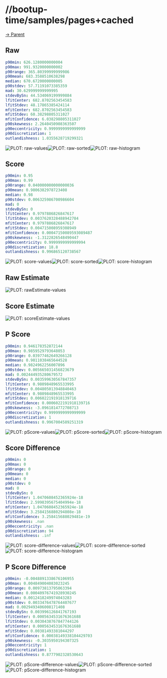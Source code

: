 
# //bootup-time/samples/pages+cached

[→ Parent](../..)


## Raw


```yaml
p90min: 626.1280000000004
p90max: 991.9320000000002
p90range: 365.80399999999986
p90mean: 683.3588510638298
median: 670.6720000000005
p90stdev: 57.71191073385359
mad: 30.629999999999995
stdevBySn: 44.534069199999884
lfitCenter: 682.8702563454583
lfitStdev: 48.17865385424114
mfitCenter: 682.8702563454583
mfitStdev: 60.38298805311027
mfitConfidence: 6.038298805311027
p90skewness: 2.2640450908363507
p90eccentricity: 0.9999999999999999
p90discretization: 1
outlandishness: 1.0355628719299321

```

![PLOT: raw-values](./raw/values.svg)![PLOT: raw-sorted](./raw/sorted.svg)![PLOT: raw-histogram](./raw/histogram.svg)
## Score


```yaml
p90min: 0.95
p90max: 0.99
p90range: 0.040000000000000036
p90mean: 0.9806382978723408
median: 0.98
p90stdev: 0.006325986700986604
mad: 0
stdevBySn: 0
lfitCenter: 0.9797886826847617
lfitStdev: 0.0037620328488942784
mfitCenter: 0.9797886826847617
mfitStdev: 0.004715008959308949
mfitConfidence: 0.00047150089593089487
p90skewness: -1.3122826548490447
p90eccentricity: 0.9999999999999994
p90discretization: 18.8
outlandishness: 0.996865120738567

```

![PLOT: score-values](./score/values.svg)![PLOT: score-sorted](./score/sorted.svg)![PLOT: score-histogram](./score/histogram.svg)
## Raw Estimate

![PLOT: rawEstimate-values](./rawEstimate/values.svg)
## Score Estimate

![PLOT: scoreEstimate-values](./scoreEstimate/values.svg)
## P Score


```yaml
p90min: 0.946178352872144
p90max: 0.9859529793648053
p90range: 0.03977462649266128
p90mean: 0.9811038465644528
median: 0.9824962256007896
p90stdev: 0.005665031456823679
mad: 0.002444935280679572
stdevBySn: 0.003599630567847357
lfitCenter: 0.9809848965533995
lfitStdev: 0.004805013948840463
mfitCenter: 0.9809848965533995
mfitStdev: 0.006022191918139716
mfitConfidence: 0.0006022191918139716
p90skewness: -3.0961814772708713
p90eccentricity: 0.9999999999999999
p90discretization: 1
outlandishness: 0.9967004589251319

```

![PLOT: pScore-values](./pScore/values.svg)![PLOT: pScore-sorted](./pScore/sorted.svg)![PLOT: pScore-histogram](./pScore/histogram.svg)
## Score Difference


```yaml
p90min: 0
p90max: 0
p90range: 0
p90mean: 0
median: 0
p90stdev: 0
mad: 0
stdevBySn: 0
lfitCenter: 1.0470608452365924e-18
lfitStdev: 2.5998395675404994e-18
mfitCenter: 1.0470608452365924e-18
mfitStdev: 3.2584156880294808e-18
mfitConfidence: 3.258415688029481e-19
p90skewness: .nan
p90eccentricity: .nan
p90discretization: 94
outlandishness: .inf

```

![PLOT: score-difference-values](./score-difference/values.svg)![PLOT: score-difference-sorted](./score-difference/sorted.svg)![PLOT: score-difference-histogram](./score-difference/histogram.svg)
## P Score Difference


```yaml
p90min: -0.0048891338676106955
p90max: 0.004849004083023245
p90range: 0.00973813795063394
p90mean: 0.00040976741928930245
median: 0.0012418249974043283
p90stdev: 0.0033476478764407677
mad: 0.0029493406008171408
stdevBySn: 0.003996126841767193
lfitCenter: 0.0005634531676361688
lfitStdev: 0.0030438767847744126
mfitCenter: 0.0005634531676361688
mfitStdev: 0.00381493381044297
mfitConfidence: 0.00038149338104429703
p90skewness: -0.3035950194307325
p90eccentricity: 1
p90discretization: 1
outlandishness: 0.8777902328530643

```

![PLOT: pScore-difference-values](./pScore-difference/values.svg)![PLOT: pScore-difference-sorted](./pScore-difference/sorted.svg)![PLOT: pScore-difference-histogram](./pScore-difference/histogram.svg)